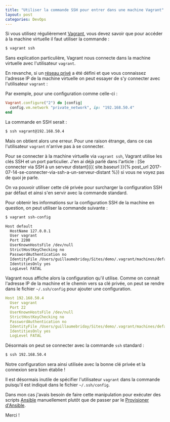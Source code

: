 ```yaml
---
title: "Utiliser la commande SSH pour entrer dans une machine Vagrant"
layout: post
categories: DevOps
---
```

Si vous utilisez régulièrement [Vagrant](https://www.vagrantup.com), vous devez savoir que pour accéder à la machine virtuelle il faut utiliser la commande :

```bash
$ vagrant ssh
```

Sans explication particulière, Vagrant nous connecte dans la machine virtuelle avec l'utilisateur ```vagrant```.

En revanche, si un [réseau privé](https://www.vagrantup.com/docs/networking/private_network.html#static-ip) a été défini et que vous connaissez l'adresse IP de la machine virtuelle on peut essayer de s'y connecter avec l'utilisateur ```vagrant``` :

Par exemple, pour une configuration comme celle-ci :

```ruby
Vagrant.configure("2") do |config|
  config.vm.network "private_network", ip: "192.168.50.4"
end
```

La commande en SSH serait :
```bash
$ ssh vagrant@192.168.50.4
```

Mais on obtient alors une erreur. Pour une raison étrange, dans ce cas l'utilisateur ```vagrant``` n'arrive pas à se connecter.

Pour se connecter à la machine virtuelle via ```vagrant ssh```, Vagrant utilise les clés SSH et un port particulier. J'en ai déjà parlé dans l'article : [Se connecter via SSH à un serveur distant]({{ site.baseurl }}{% post_url 2017-07-14-se-connecter-via-ssh-a-un-serveur-distant %}) si vous ne voyez pas de quoi je parle.

On va pouvoir utiliser cette clé privée pour surcharger la configuration SSH par défaut et ainsi s'en servir avec la commande standard.

Pour obtenir les informations sur la configuration SSH de la machine en question, on peut utiliser la commande suivante :

```bash
$ vagrant ssh-config

Host default
  HostName 127.0.0.1
  User vagrant
  Port 2200
  UserKnownHostsFile /dev/null
  StrictHostKeyChecking no
  PasswordAuthentication no
  IdentityFile /Users/guillaumebriday/Sites/demo/.vagrant/machines/default/virtualbox/private_key
  IdentitiesOnly yes
  LogLevel FATAL
```

Vagrant nous affiche alors la configuration qu'il utilise. Comme on connait l'adresse IP de la machine et le chemin vers sa clé privée, on peut se rendre dans le fichier ```~/.ssh/config``` pour ajouter une configuration.

```yml
Host 192.168.50.4
  User vagrant
  Port 22
  UserKnownHostsFile /dev/null
  StrictHostKeyChecking no
  PasswordAuthentication no
  IdentityFile /Users/guillaumebriday/Sites/demo/.vagrant/machines/default/virtualbox/private_key
  IdentitiesOnly yes
  LogLevel FATAL
```

Désormais on peut se connecter avec la commande ```ssh``` standard :

```bash
$ ssh 192.168.50.4
```

Notre configuration sera ainsi utilisée avec la bonne clé privée et la connexion sera bien établie !

Il est désormais inutile de spécifier l'utilisateur ```vagrant``` dans la commande puisqu'il est indiqué dans le fichier ```~/.ssh/config```.

Dans mon cas j'avais besoin de faire cette manipulation pour exécuter des scripts [Ansible](https://www.ansible.com) manuellement plutôt que de passer par le [Provisioner d'Ansible](https://www.vagrantup.com/docs/provisioning/ansible.html).

Merci !
